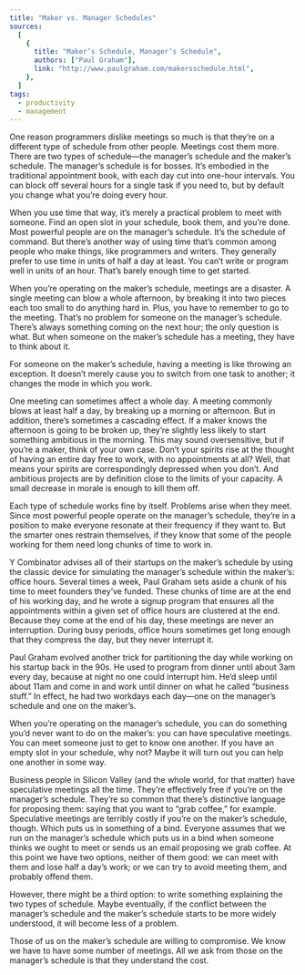 ```yaml
---
title: "Maker vs. Manager Schedules"
sources:
  [
    {
      title: "Maker’s Schedule, Manager’s Schedule",
      authors: ["Paul Graham"],
      link: "http://www.paulgraham.com/makersschedule.html",
    },
  ]
tags:
  - productivity
  - management
---
```


One reason programmers dislike meetings so much is that they’re on a different type of schedule from other people. Meetings cost them more.
There are two types of schedule—the manager’s schedule and the maker’s schedule. The manager’s schedule is for bosses. It’s embodied in the traditional appointment book, with each day cut into one-hour intervals. You can block off several hours for a single task if you need to, but by default you change what you’re doing every hour.

When you use time that way, it’s merely a practical problem to meet with someone. Find an open slot in your schedule, book them, and you’re done.
Most powerful people are on the manager’s schedule. It’s the schedule of command. But there’s another way of using time that’s common among people who make things, like programmers and writers. They generally prefer to use time in units of half a day at least. You can’t write or program well in units of an hour. That’s barely enough time to get started.

When you’re operating on the maker’s schedule, meetings are a disaster. A single meeting can blow a whole afternoon, by breaking it into two pieces each too small to do anything hard in. Plus, you have to remember to go to the meeting. That’s no problem for someone on the manager’s schedule. There’s always something coming on the next hour; the only question is what. But when someone on the maker’s schedule has a meeting, they have to think about it.

For someone on the maker’s schedule, having a meeting is like throwing an exception. It doesn’t merely cause you to switch from one task to another; it changes the mode in which you work.

One meeting can sometimes affect a whole day. A meeting commonly blows at least half a day, by breaking up a morning or afternoon. But in addition, there’s sometimes a cascading effect. If a maker knows the afternoon is going to be broken up, they’re slightly less likely to start something ambitious in the morning. This may sound oversensitive, but if you’re a maker, think of your own case. Don’t your spirits rise at the thought of having an entire day free to work, with no appointments at all? Well, that means your spirits are correspondingly depressed when you don’t. And ambitious projects are by definition close to the limits of your capacity. A small decrease in morale is enough to kill them off.

Each type of schedule works fine by itself. Problems arise when they meet. Since most powerful people operate on the manager’s schedule, they’re in a position to make everyone resonate at their frequency if they want to. But the smarter ones restrain themselves, if they know that some of the people working for them need long chunks of time to work in.

Y Combinator advises all of their startups on the maker’s schedule by using the classic device for simulating the manager’s schedule within the maker’s: office hours. Several times a week, Paul Graham sets aside a chunk of his time to meet founders they’ve funded. These chunks of time are at the end of his working day, and he wrote a signup program that ensures all the appointments within a given set of office hours are clustered at the end. Because they come at the end of his day, these meetings are never an interruption. During busy periods, office hours sometimes get long enough that they compress the day, but they never interrupt it.

Paul Graham evolved another trick for partitioning the day while working on his startup back in the 90s. He used to program from dinner until about 3am every day, because at night no one could interrupt him. He’d sleep until about 11am and come in and work until dinner on what he called “business stuff.” In effect, he had two workdays each day—one on the manager’s schedule and one on the maker’s.

When you’re operating on the manager’s schedule, you can do something you’d never want to do on the maker’s: you can have speculative meetings. You can meet someone just to get to know one another. If you have an empty slot in your schedule, why not? Maybe it will turn out you can help one another in some way.

Business people in Silicon Valley (and the whole world, for that matter) have speculative meetings all the time. They’re effectively free if you’re on the manager’s schedule. They’re so common that there’s distinctive language for proposing them: saying that you want to “grab coffee,” for example.
Speculative meetings are terribly costly if you’re on the maker’s schedule, though. Which puts us in something of a bind. Everyone assumes that we run on the manager’s schedule which puts us in a bind when someone thinks we ought to meet or sends us an email proposing we grab coffee. At this point we have two options, neither of them good: we can meet with them and lose half a day’s work; or we can try to avoid meeting them, and probably offend them.

However, there might be a third option: to write something explaining the two types of schedule. Maybe eventually, if the conflict between the manager’s schedule and the maker’s schedule starts to be more widely understood, it will become less of a problem.

Those of us on the maker’s schedule are willing to compromise. We know we have to have some number of meetings. All we ask from those on the manager’s schedule is that they understand the cost.
